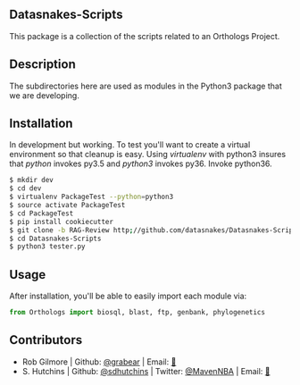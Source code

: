## Datasnakes-Scripts

This package is a collection of the scripts related to an Orthologs Project. 

## Description

The subdirectories here are used as modules in the Python3 package that we are developing.

## Installation


In development but working.  To test you'll want to create a virtual environment so that cleanup is easy.
Using _virtualenv_ with python3 insures that _python_ invokes py3.5 and _python3_ invokes py36.  Invoke python36.

```bash
$ mkdir dev
$ cd dev
$ virtualenv PackageTest --python=python3
$ source activate PackageTest
$ cd PackageTest
$ pip install cookiecutter
$ git clone -b RAG-Review http;//github.com/datasnakes/Datasnakes-Scripts
$ cd Datasnakes-Scripts
$ python3 tester.py

```
## Usage

After installation, you'll be able to easily import each module via:

```python
from Orthologs import biosql, blast, ftp, genbank, phylogenetics

```


## Contributors
* Rob Gilmore | Github: [@grabear](https://github.com/grabear) | Email: [:email:](mailto:robgilmore127@gmail.com)
* S. Hutchins | Github: [@sdhutchins](https://github.com/sdhutchins) | Twitter: [@MavenNBA](https://twitter.com/MavenNBA/) | Email: [:email:](mailto:sdhutchins@outlook.com)
